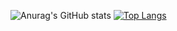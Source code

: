 
![Anurag's GitHub stats](https://github-readme-stats.vercel.app/api?username=rickwillcox&theme=nightowl&show_icons=true&count_private=true)
[![Top Langs](https://github-readme-stats.vercel.app/api/top-langs/?username=rickwillcox&hide=jupyter-notebook,html)](https://github.com/anuraghazra/github-readme-stats)

<!--

Here are some ideas to get you started:

- 🔭 I’m currently working on ...
- 🌱 I’m currently learning ...
- 👯 I’m looking to collaborate on ...
- 🤔 I’m looking for help with ...
- 💬 Ask me about ...
- 📫 How to reach me: ...
- 😄 Pronouns: ...
- ⚡ Fun fact: ...
-->
